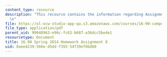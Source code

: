 ```yaml
---
content_type: resource
description: "This recource contains the information regarding Assignment 8.\r\n\r\
  \n"
file: https://ol-ocw-studio-app-qa.s3.amazonaws.com/courses/16-90-computational-methods-in-aerospace-engineering-spring-2014/8aee4239566ed54df39354f39ef0bd60_MIT16_90S14_pset8.pdf
file_type: application/pdf
parent_uid: 99048963-e96c-fc63-b687-a36dcc5be4e1
resourcetype: Document
title: 16.90 Spring 2014 Homework Assignment 8
uid: 8aee4239-566e-d54d-f393-54f39ef0bd60
---
```

